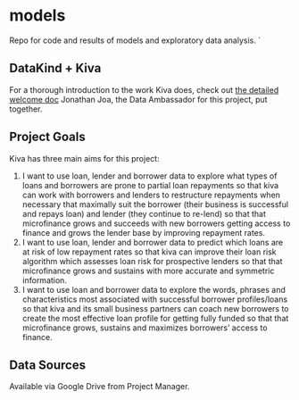 # models
Repo for code and results of models and exploratory data analysis.
`
## DataKind + Kiva

For a thorough introduction to the work Kiva does, check out [the detailed welcome doc](https://docs.google.com/document/d/10rCACYpqx_LTh_1RaEd2jGNX2XXOfBU8xOqvI8TVGLQ/edit) Jonathan Joa, the Data Ambassador for this project, put together.

## Project Goals

Kiva has three main aims for this project:

1. I want to use loan, lender and borrower data to explore what types of loans and borrowers are prone to partial loan repayments so that kiva can work with borrowers and lenders to restructure repayments when necessary that maximally suit the borrower (their business is successful and repays loan) and lender (they continue to re-lend) so that that microfinance grows and succeeds with new borrowers getting access to finance and grows the lender base by improving repayment rates.
2. I want to use loan, lender and borrower data to predict which loans are at risk of low repayment rates so that kiva can improve their loan risk algorithm which assesses loan risk for prospective lenders so that that microfinance grows and sustains with more accurate and symmetric information.
3. I want to use loan and borrower data to explore the words, phrases and characteristics most associated with successful borrower profiles/loans  so that kiva and its small business partners can coach new borrowers to create the most effective loan profile for getting fully funded so that that microfinance grows, sustains and maximizes borrowers’ access to finance.

## Data Sources

Available via Google Drive from Project Manager.